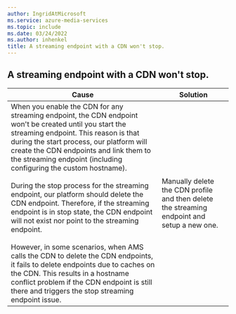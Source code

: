 ```yaml
---
author: IngridAtMicrosoft
ms.service: azure-media-services
ms.topic: include
ms.date: 03/24/2022
ms.author: inhenkel
title: A streaming endpoint with a CDN won't stop.
---
```


<!-- 2201160050000370 -->

## A streaming endpoint with a CDN won't stop.

| Cause | Solution |
| ----- | -------- |
| When you enable the CDN for any streaming endpoint, the CDN endpoint won't be created until you start the streaming endpoint. This reason is that during the start process, our platform will create the CDN endpoints and link them to the streaming endpoint (including configuring the custom hostname).<br/><br/>During the stop process for the streaming endpoint, our platform should delete the CDN endpoint. Therefore, if the streaming endpoint is in stop state, the CDN endpoint will not exist nor point to the streaming endpoint.<br/><br/>However, in some scenarios, when AMS calls the CDN to delete the CDN endpoints, it fails to delete endpoints due to caches on the CDN. This results in a hostname conflict problem if the CDN endpoint is still there and triggers the stop streaming endpoint issue. | Manually delete the CDN profile and then delete the streaming endpoint and setup a new one. |
